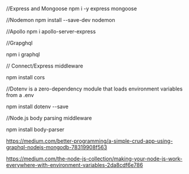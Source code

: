 
//Express and Mongoose 
npm i -y express mongoose

//Nodemon
npm install --save-dev nodemon

//Apollo 
npm i apollo-server-express  

//Grapghql

npm i graphql

// Connect/Express middleware

npm install cors

//Dotenv is a zero-dependency module that loads environment variables from a .env

npm install dotenv --save

//Node.js body parsing middleware

npm install body-parser



https://medium.com/better-programming/a-simple-crud-app-using-graphql-nodejs-mongodb-78319908f563

https://medium.com/the-node-js-collection/making-your-node-js-work-everywhere-with-environment-variables-2da8cdf6e786
